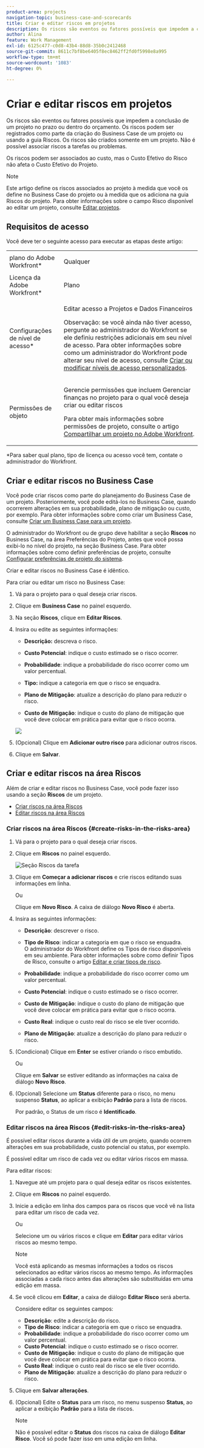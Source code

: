 ```yaml
---
product-area: projects
navigation-topic: business-case-and-scorecards
title: Criar e editar riscos em projetos
description: Os riscos são eventos ou fatores possíveis que impedem a conclusão de um projeto no prazo ou dentro do orçamento. Os riscos podem ser registrados como parte da criação do Business Case de um projeto ou usando a guia Riscos. Os riscos são criados somente em um projeto. Não é possível associar riscos a tarefas ou problemas.
author: Alina
feature: Work Management
exl-id: 6125c477-c0d8-43b4-88d8-35b0c2412468
source-git-commit: 8611c7bf8be6405f8ec8462ff2fd0f5998e8a995
workflow-type: tm+mt
source-wordcount: '1083'
ht-degree: 0%

---
```


# Criar e editar riscos em projetos

Os riscos são eventos ou fatores possíveis que impedem a conclusão de um projeto no prazo ou dentro do orçamento. Os riscos podem ser registrados como parte da criação do Business Case de um projeto ou usando a guia Riscos. Os riscos são criados somente em um projeto. Não é possível associar riscos a tarefas ou problemas.

Os riscos podem ser associados ao custo, mas o Custo Efetivo do Risco não afeta o Custo Efetivo do Projeto.

>[!NOTE]
>
>Este artigo define os riscos associados ao projeto à medida que você os define no Business Case do projeto ou à medida que os adiciona na guia Riscos do projeto. Para obter informações sobre o campo Risco disponível ao editar um projeto, consulte [Editar projetos](../../../manage-work/projects/manage-projects/edit-projects.md).

## Requisitos de acesso

Você deve ter o seguinte acesso para executar as etapas deste artigo:

<table style="table-layout:auto"> 
 <col> 
 <col> 
 <tbody> 
  <tr> 
   <td role="rowheader">plano do Adobe Workfront*</td> 
   <td> <p>Qualquer</p> </td> 
  </tr> 
  <tr> 
   <td role="rowheader">Licença da Adobe Workfront*</td> 
   <td> <p>Plano </p> </td> 
  </tr> 
  <tr> 
   <td role="rowheader">Configurações de nível de acesso*</td> 
   <td> <p>Editar acesso a Projetos e Dados Financeiros</p> <p>Observação: se você ainda não tiver acesso, pergunte ao administrador do Workfront se ele definiu restrições adicionais em seu nível de acesso. Para obter informações sobre como um administrador do Workfront pode alterar seu nível de acesso, consulte <a href="../../../administration-and-setup/add-users/configure-and-grant-access/create-modify-access-levels.md" class="MCXref xref">Criar ou modificar níveis de acesso personalizados</a>.</p> </td> 
  </tr> 
  <tr> 
   <td role="rowheader">Permissões de objeto</td> 
   <td> <p> Gerencie permissões que incluem Gerenciar finanças no projeto para o qual você deseja criar ou editar riscos </p> <p>Para obter mais informações sobre permissões de projeto, consulte o artigo <a href="../../../workfront-basics/grant-and-request-access-to-objects/share-a-project.md" class="MCXref xref">Compartilhar um projeto no Adobe Workfront</a>.</p> </td> 
  </tr> 
 </tbody> 
</table>

&#42;Para saber qual plano, tipo de licença ou acesso você tem, contate o administrador do Workfront.

## Criar e editar riscos no Business Case

Você pode criar riscos como parte do planejamento do Business Case de um projeto. Posteriormente, você pode editá-los no Business Case, quando ocorrerem alterações em sua probabilidade, plano de mitigação ou custo, por exemplo. Para obter informações sobre como criar um Business Case, consulte [Criar um Business Case para um projeto](../../../manage-work/projects/define-a-business-case/create-business-case.md).

O administrador do Workfront ou de grupo deve habilitar a seção **Riscos** no Business Case, na área Preferências do Projeto, antes que você possa exibi-lo no nível do projeto, na seção Business Case. Para obter informações sobre como definir preferências de projeto, consulte [Configurar preferências de projeto do sistema](../../../administration-and-setup/set-up-workfront/configure-system-defaults/set-project-preferences.md).

Criar e editar riscos no Business Case é idêntico.

Para criar ou editar um risco no Business Case:

1. Vá para o projeto para o qual deseja criar riscos.
1. Clique em **Business Case** no painel esquerdo.
1. Na seção **Riscos**, clique em **Editar Riscos**.
1. Insira ou edite as seguintes informações:

   * **Descrição:** descreva o risco.

   * **Custo Potencial**: indique o custo estimado se o risco ocorrer.

   * **Probabilidade**: indique a probabilidade do risco ocorrer como um valor percentual.

   * **Tipo:** indique a categoria em que o risco se enquadra.
   * **Plano de Mitigação**: atualize a descrição do plano para reduzir o risco.

   * **Custo de Mitigação**: indique o custo do plano de mitigação que você deve colocar em prática para evitar que o risco ocorra.

   ![](assets/crp1-350x117.png)

1. (Opcional) Clique em **Adicionar outro risco** para adicionar outros riscos.
1. Clique em **Salvar**.

## Criar e editar riscos na área Riscos

Além de criar e editar riscos no Business Case, você pode fazer isso usando a seção **Riscos** de um projeto.

* [Criar riscos na área Riscos](#create-risks-in-the-risks-area)
* [Editar riscos na área Riscos](#edit-risks-in-the-risks-area)

### Criar riscos na área Riscos {#create-risks-in-the-risks-area}

1. Vá para o projeto para o qual deseja criar riscos.
1. Clique em **Riscos** no painel esquerdo.

   ![Seção Riscos da tarefa](assets/risks-section-on-project-2022.png)

1. Clique em **Começar a adicionar riscos** e crie riscos editando suas informações em linha.

   Ou

   Clique em **Novo Risco**. A caixa de diálogo **Novo Risco** é aberta.

1. Insira as seguintes informações:

   * **Descrição**: descrever o risco.
   * **Tipo de Risco**: indicar a categoria em que o risco se enquadra.\
     O administrador do Workfront define os Tipos de risco disponíveis em seu ambiente. Para obter informações sobre como definir Tipos de Risco, consulte o artigo [Editar e criar tipos de risco](../../../administration-and-setup/set-up-workfront/configure-system-defaults/edit-create-risk-types.md).

   * **Probabilidade**: indique a probabilidade do risco ocorrer como um valor percentual.
   * **Custo Potencial**: indique o custo estimado se o risco ocorrer.
   * **Custo de Mitigação**: indique o custo do plano de mitigação que você deve colocar em prática para evitar que o risco ocorra.
   * **Custo Real**: indique o custo real do risco se ele tiver ocorrido.
   * **Plano de Mitigação**: atualize a descrição do plano para reduzir o risco.

1. (Condicional) Clique em **Enter** se estiver criando o risco embutido.

   Ou

   Clique em **Salvar** se estiver editando as informações na caixa de diálogo **Novo Risco**.

1. (Opcional) Selecione um **Status** diferente para o risco, no menu suspenso **Status**, ao aplicar a exibição **Padrão** para a lista de riscos.

   Por padrão, o Status de um risco é **Identificado**.

### Editar riscos na área Riscos {#edit-risks-in-the-risks-area}

É possível editar riscos durante a vida útil de um projeto, quando ocorrem alterações em sua probabilidade, custo potencial ou status, por exemplo.

É possível editar um risco de cada vez ou editar vários riscos em massa.

Para editar riscos:

1. Navegue até um projeto para o qual deseja editar os riscos existentes.
1. Clique em **Riscos** no painel esquerdo.
1. Inicie a edição em linha dos campos para os riscos que você vê na lista para editar um risco de cada vez.

   Ou

   Selecione um ou vários riscos e clique em **Editar** para editar vários riscos ao mesmo tempo.

   >[!NOTE]
   >
   >Você está aplicando as mesmas informações a todos os riscos selecionados ao editar vários riscos ao mesmo tempo. As informações associadas a cada risco antes das alterações são substituídas em uma edição em massa.

1. Se você clicou em **Editar**, a caixa de diálogo **Editar Risco** será aberta.

   Considere editar os seguintes campos:

   * **Descrição**: edite a descrição do risco.
   * **Tipo de Risco**: indicar a categoria em que o risco se enquadra.
   * **Probabilidade**: indique a probabilidade do risco ocorrer como um valor percentual.
   * **Custo Potencial**: indique o custo estimado se o risco ocorrer.
   * **Custo de Mitigação**: indique o custo do plano de mitigação que você deve colocar em prática para evitar que o risco ocorra.
   * **Custo Real**: indique o custo real do risco se ele tiver ocorrido.
   * **Plano de Mitigação**: atualize a descrição do plano para reduzir o risco.

1. Clique em **Salvar alterações**.
1. (Opcional) Edite o **Status** para um risco, no menu suspenso **Status**, ao aplicar a exibição **Padrão** para a lista de riscos.

   >[!NOTE]
   >
   >Não é possível editar o **Status** dos riscos na caixa de diálogo **Editar Risco**. Você só pode fazer isso em uma edição em linha.
